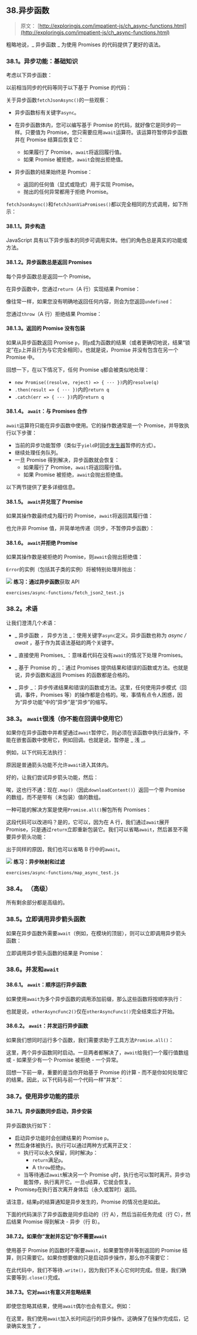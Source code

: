 ## 38.异步函数

> 原文： [http://exploringjs.com/impatient-js/ch_async-functions.html](http://exploringjs.com/impatient-js/ch_async-functions.html)

粗略地说，_ 异步函数 _ 为使用 Promises 的代码提供了更好的语法。

### 38.1。异步功能：基础知识

考虑以下异步函数：

以前相当同步的代码等同于以下基于 Promise 的代码：

关于异步函数`fetchJsonAsync()`的一些观察：

*   异步函数标有关键字`async`。

*   在异步函数体内，您可以编写基于 Promise 的代码，就好像它是同步的一样。只要值为 Promise，您只需要应用`await`运算符。该运算符暂停异步函数并在 Promise 结算后恢复它：

    *   如果履行了 Promise，`await`将返回履行值。
    *   如果 Promise 被拒绝，`await`会抛出拒绝值。
*   异步函数的结果始终是 Promise：

    *   返回的任何值（显式或隐式）用于实现 Promise。
    *   抛出的任何异常都用于拒绝 Promise。

`fetchJsonAsync()`和`fetchJsonViaPromises()`都以完全相同的方式调用，如下所示：

#### 38.1.1。异步构造

JavaScript 具有以下异步版本的同步可调用实体。他们的角色总是真实的功能或方法。

#### 38.1.2。异步函数总是返回 Promises

每个异步函数总是返回一个 Promise。

在异步函数中，您通过`return`（A 行）实现结果 Promise：

像往常一样，如果您没有明确地返回任何内容，则会为您返回`undefined`：

您通过`throw`（A 行）拒绝结果 Promise：

#### 38.1.3。返回的 Promise 没有包装

如果从异步函数返回 Promise `p`，则`p`成为函数的结果（或者更确切地说，结果“锁定”在`p`上并且行为与它完全相同）。也就是说，Promise 并没有包含在另一个 Promise 中。

回想一下，在以下情况下，任何 Promise `q`都会被类似地处理：

*   `new Promise((resolve, reject) => { ··· })`内的`resolve(q)`
*   `.then(result => { ··· })`内的`return q`
*   `.catch(err => { ··· })`内的`return q`

#### 38.1.4。 `await`：与 Promises 合作

`await`运算符只能在异步函数中使用。它的操作数通常是一个 Promise，并导致执行以下步骤：

*   当前的异步功能暂停（类似于`yield`时[同步发生器](ch_sync-generators.html)暂停的方式）。
*   继续处理任务队列。
*   一旦 Promise 得到解决，异步函数就会恢复：
    *   如果履行了 Promise，`await`将返回履行值。
    *   如果 Promise 被拒绝，`await`会抛出拒绝值。

以下两节提供了更多详细信息。

#### 38.1.5。 `await`并兑现了 Promise

如果其操作数最终成为履行的 Promise，`await`将返回其履行值：

也允许非 Promise 值，并简单地传递（同步，不暂停异步函数）：

#### 38.1.6。 `await`并拒绝 Promise

如果其操作数是被拒绝的 Promise，则`await`会抛出拒绝值：

`Error`的实例（包括其子类的实例）将被特别处理并抛出：

![](img/326f85074b5e7828bef014ad113651df.svg) **练习：通过异步函数**获取 API

`exercises/async-functions/fetch_json2_test.js`

### 38.2。术语

让我们澄清几个术语：

*   _ 异步函数 _，_ 异步方法 _：使用关键字`async`定义。异步函数也称为 _async / await_ ，基于作为其语法基础的两个关键字。

*   _ 直接使用 Promises_ ：意味着代码在没有`await`的情况下处理 Promises。

*   _ 基于 Promise 的 _：通过 Promises 提供结果和错误的函数或方法。也就是说，异步函数和返回 Promises 的函数都是合格的。

*   _ 异步 _：异步传递结果和错误的函数或方法。这里，任何使用异步模式（回调，事件，Promises 等）的操作都是合格的。唉，事情有点令人困惑，因为“异步功能”中的“异步”是“异步”的缩写。

### 38.3。 `await`很浅（你不能在回调中使用它）

如果你在异步函数中并希望通过`await`暂停它，则必须在该函数中执行此操作，不能在嵌套函数中使用它，例如回调。也就是说，暂停是 _ 浅 _。

例如，以下代码无法执行：

原因是普通箭头功能不允许`await`进入其体内。

好的，让我们尝试异步箭头功能，然后：

唉，这也行不通：现在`.map()`（因此`downloadContent()`）返回一个带 Promise 的数组，而不是带有（未包装）值的数组。

一种可能的解决方案是使用`Promise.all()`解包所有 Promises：

这段代码可以改进吗？是的，它可以，因为在 A 行，我们通过`await`展开 Promise，只是通过`return`立即重新包装它。我们可以省略`await`，然后甚至不需要异步箭头功能：

出于同样的原因，我们也可以省略 B 行中的`await`。

![](img/326f85074b5e7828bef014ad113651df.svg) **练习：异步映射和过滤**

`exercises/async-functions/map_async_test.js`

### 38.4。 （高级）

所有剩余部分都是高级的。

### 38.5。立即调用异步箭头函数

如果在异步函数外需要`await`（例如，在模块的顶层），则可以立即调用异步箭头函数：

立即调用异步箭头函数的结果是 Promise：

### 38.6。并发和`await`

#### 38.6.1。 `await`：顺序运行异步函数

如果使用`await`为多个异步函数的调用添加前缀，那么这些函数将按顺序执行：

也就是说，`otherAsyncFunc2()`仅在`otherAsyncFunc1()`完全结束后才开始。

#### 38.6.2。 `await`：并发运行异步函数

如果我们想同时运行多个函数，我们需要求助于工具方法`Promise.all()`：

这里，两个异步函数同时启动。一旦两者都解决了，`await`给我们一个履行值数组或 - 如果至少有一个 Promise 被拒绝 - 一个异常。

回想一下前一章，重要的是当你开始基于 Promise 的计算 - 而不是你如何处理它的结果。因此，以下代码与前一个代码一样“并发”：

### 38.7。使用异步功能的提示

#### 38.7.1。异步函数同步启动，异步安装

异步函数执行如下：

*   启动异步功能时会创建结果的 Promise `p`。
*   然后身体被执行。执行可以通过两种方式离开正文：
    *   执行可以永久保留，同时解决`p`：
        *   `return`满足`p`。
        *   A `throw`拒绝`p`。
    *   当等待通过`await`解决另一个 Promise `q`时，执行也可以暂时离开。异步功能暂停，执行离开它。一旦`q`结算，它就会恢复。
*   Promise`p`在执行首次离开身体后（永久或暂时）返回。

请注意，结果`p`的结算通知是异步发生的，Promise 的情况也是如此。

下面的代码演示了异步函数是同步启动的（行 A），然后当前任务完成（行 C），然后结果 Promise 得到解决 - 异步（行 B）。

#### 38.7.2。如果你“发射并忘记”你不需要`await`

使用基于 Promise 的函数时不需要`await`，如果要暂停并等到返回的 Promise 结算，则只需要它。如果你想要做的只是启动异步操作，那么你不需要它：

在此代码中，我们不等待`.write()`，因为我们不关心它何时完成。但是，我们确实要等到`.close()`完成。

#### 38.7.3。它对`await`有意义并忽略结果

即使您忽略其结果，使用`await`偶尔也会有意义。例如：

在这里，我们使用`await`加入长时间运行的异步操作。这确保了在操作完成后，记录确实发生了 _。_